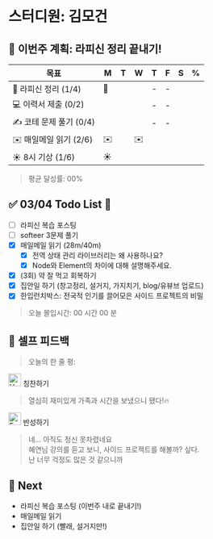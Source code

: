 # 스터디원: 김모건

## 🚀 이번주 계획: 라피신 정리 끝내기!

| 목표                    | M   | T   | W   | T   | F   | S   | %   |
| ----------------------- | --- | --- | --- | --- | --- | --- | --- |
| 📜 라피신 정리 (1/4)    | 📜  |     |     | -   | -   |     |     |
| 💻 이력서 제출 (0/2)    |     |     |     | -   | -   |     |     |
| ✍️ 코테 문제 풀기 (0/4) |     |     |     | -   | -   |     |     |
| ✉️ 매일메일 읽기 (2/6)  | ✉️  |     | ✉️  |     |     |     |     |
| ☀️ 8시 기상 (1/6)       | ☀️  |     |     |     |     |     |     |

> 평균 달성률: 00%<br>

## ✅ 03/04 Todo List 🌅

- [ ] 라피신 복습 포스팅
- [ ] softeer 3문제 풀기
- [x] 매일메일 읽기 (28m/40m)
  - [x] 전역 상태 관리 라이브러리는 왜 사용하나요?
  - [x] Node와 Element의 차이에 대해 설명해주세요.
- [x] (3회) 약 잘 먹고 회복하기
- [x] 집안일 하기 (창고정리, 설거지, 가지치기, blog/유뷰브 업로드)
- [x] 한입런치박스: 전국적 인기를 끌어모은 사이드 프로젝트의 비밀

> 오늘 몰입시간: 00 시간 00 분<br>

## 🎉 셀프 피드백

> 오늘의 한 줄 평: <br>

<img src="https://raw.githubusercontent.com/Tarikul-Islam-Anik/Animated-Fluent-Emojis/master/Emojis/Smilies/Hugging%20Face.png" alt="Hugging Face" width="25" height="25"> 칭찬하기 </img>

> 열심히 재미있게 가족과 시간을 보냈으니 됐다!🔥<br>

<img src="https://raw.githubusercontent.com/Tarikul-Islam-Anik/Animated-Fluent-Emojis/master/Emojis/Smilies/Face%20with%20Monocle.png" alt="Face with Monocle" width="25" height="25"> 반성하기</img>

> 네... 아직도 정신 못차렸네요 <br>
> 혜연님 강의를 듣고 보니, 사이드 프로젝트를 해볼까? 싶다.<br>
> 난 너무 걱정도 많은 것 같으니까 <br>

## 🌱 Next

- 라피신 복습 포스팅 (이번주 내로 끝내기!)
- 매일메일 읽기
- 집안일 하기 (빨래, 설거지만!)
